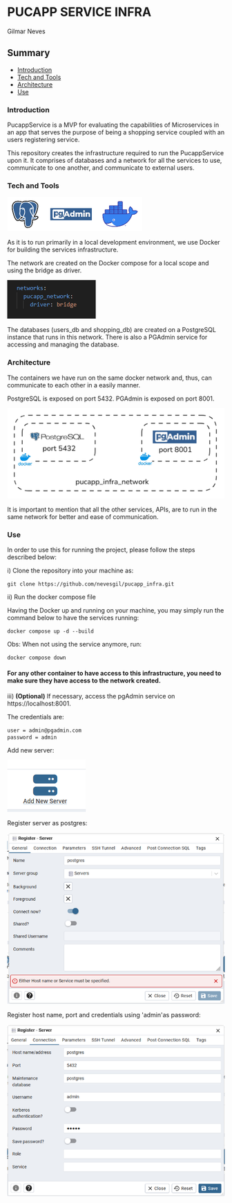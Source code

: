 # PUCAPP SERVICE INFRA
Gilmar Neves

## Summary

- [Introduction](#introduction)
- [Tech and Tools](#tech-and-tools)
- [Architecture](#architecture)
- [Use](#use)

### Introduction

PucappService is a MVP for evaluating the capabilities of Microservices in an app that serves the purpose of being a shopping service coupled with an users registering service.

This repository creates the infrastructure required to run the PucappService upon it. It comprises of databases and a network for all the services to use, communicate to one another, and communicate to external users.

### Tech and Tools
  
![tech](./doc/img/tech.png)

As it is to run primarily in a local development environment, we use Docker for building the services infrastructure.

The network are created on the Docker compose  for a local scope and using the bridge as driver.

![net](./doc/img/network.png)

The databases (users_db and shopping_db) are created on a PostgreSQL instance that runs in this network.
There is also a PGAdmin service for accessing and managing the database.

### Architecture

The containers we have run on the same docker network and, thus, can communicate to each other in a easily manner.

PostgreSQL is exposed on port 5432.
PGAdmin is exposed on port 8001.

![arch](./doc/img/arch.png)

It is important to mention that all the other services, APIs, are to run in the same network for better and ease of communication.

### Use

In order to use this for running the project, please follow the steps described below:

i) Clone the repository into your machine as:

```
git clone https://github.com/nevesgil/pucapp_infra.git
```

ii) Run the docker compose file

Having the Docker up and running on your machine, you may simply run the command below to have the services running:

```
docker compose up -d --build
```

Obs:
When not using the service anymore, run:
```
docker compose down
```

#### **For any other container to have access to this infrastructure, you need to make sure they have access to the network created.**

iii) **(Optional)**  If necessary, access the pgAdmin service on https://localhost:8001.

The credentials are:

   ```
   user = admin@pgadmin.com
   password = admin
   ``` 

Add new server:

![addserver](./doc/img/addserver.png)

Register server as postgres:

![register1](./doc/img/register1.png)

Register host name, port and credentials using 'admin'as password:

![register2](./doc/img/register2.png)
